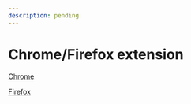 ```yaml
---
description: pending
---
```


# Chrome/Firefox extension

[Chrome](https://chrome.google.com/webstore/detail/liker-land/cjjcemdmkddjbofomfgjedpiifpgkjhe)

[Firefox](https://addons.mozilla.org/en-US/firefox/addon/liker-land/?src=search)

